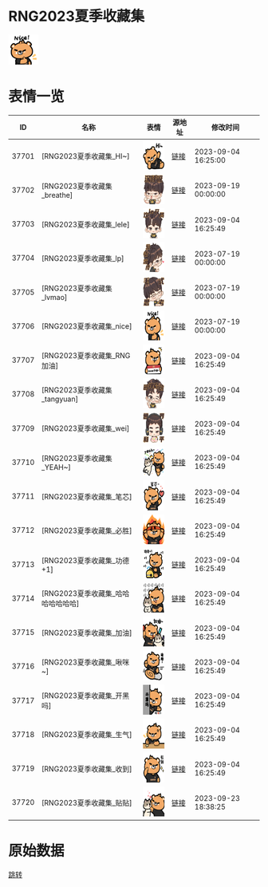 # RNG2023夏季收藏集

<img src="./cover.png" height="60" alt="cover" />

# 表情一览

|ID|名称|表情|源地址|修改时间|
|----|----|----|----|----|
|37701|[RNG2023夏季收藏集_HI~]|<img src="./pic/037701_%5BRNG2023夏季收藏集_HI~%5D.png" height="60" alt="HI~"/>|[链接](https://i0.hdslb.com/bfs/emote/14cc0f6f9dcf73651f6da8a4ce5498e959c3de23.png)|2023-09-04 16:25:00|
|37702|[RNG2023夏季收藏集_breathe]|<img src="./pic/037702_%5BRNG2023夏季收藏集_breathe%5D.png" height="60" alt="breathe"/>|[链接](https://i0.hdslb.com/bfs/emote/2aed64346735db8855434f4cb2f179187c7887aa.png)|2023-09-19 00:00:00|
|37703|[RNG2023夏季收藏集_lele]|<img src="./pic/037703_%5BRNG2023夏季收藏集_lele%5D.png" height="60" alt="lele"/>|[链接](https://i0.hdslb.com/bfs/emote/de088b243d208e7104d918050c9fabf476e0a254.png)|2023-09-04 16:25:49|
|37704|[RNG2023夏季收藏集_lp]|<img src="./pic/037704_%5BRNG2023夏季收藏集_lp%5D.png" height="60" alt="lp"/>|[链接](https://i0.hdslb.com/bfs/emote/df88dd2c4354055cd8459048f84818804e14aa53.png)|2023-07-19 00:00:00|
|37705|[RNG2023夏季收藏集_lvmao]|<img src="./pic/037705_%5BRNG2023夏季收藏集_lvmao%5D.png" height="60" alt="lvmao"/>|[链接](https://i0.hdslb.com/bfs/emote/94d4718d795e16148679a88101425647a81e7543.png)|2023-07-19 00:00:00|
|37706|[RNG2023夏季收藏集_nice]|<img src="./pic/037706_%5BRNG2023夏季收藏集_nice%5D.png" height="60" alt="nice"/>|[链接](https://i0.hdslb.com/bfs/emote/47945c3efca4684c34b649960c8b2ebf25c56868.png)|2023-07-19 00:00:00|
|37707|[RNG2023夏季收藏集_RNG加油]|<img src="./pic/037707_%5BRNG2023夏季收藏集_RNG加油%5D.png" height="60" alt="RNG加油"/>|[链接](https://i0.hdslb.com/bfs/emote/1f8d15f506e56b97fe954bef341776987ae3c91f.png)|2023-09-04 16:25:49|
|37708|[RNG2023夏季收藏集_tangyuan]|<img src="./pic/037708_%5BRNG2023夏季收藏集_tangyuan%5D.png" height="60" alt="tangyuan"/>|[链接](https://i0.hdslb.com/bfs/emote/76a5d65f70ba11e0b452ed127022cab618953050.png)|2023-09-04 16:25:49|
|37709|[RNG2023夏季收藏集_wei]|<img src="./pic/037709_%5BRNG2023夏季收藏集_wei%5D.png" height="60" alt="wei"/>|[链接](https://i0.hdslb.com/bfs/emote/09ccdb4f77d866a962af441e5a7e34ac7a58eebb.png)|2023-09-04 16:25:49|
|37710|[RNG2023夏季收藏集_YEAH~]|<img src="./pic/037710_%5BRNG2023夏季收藏集_YEAH~%5D.png" height="60" alt="YEAH~"/>|[链接](https://i0.hdslb.com/bfs/emote/4c9c27ec4b6f0902988cc25ab41d8e3eed97f28b.png)|2023-09-04 16:25:49|
|37711|[RNG2023夏季收藏集_笔芯]|<img src="./pic/037711_%5BRNG2023夏季收藏集_笔芯%5D.png" height="60" alt="笔芯"/>|[链接](https://i0.hdslb.com/bfs/emote/0624f53a9a4b707c90615cf37d55d0182bcda94f.png)|2023-09-04 16:25:49|
|37712|[RNG2023夏季收藏集_必胜]|<img src="./pic/037712_%5BRNG2023夏季收藏集_必胜%5D.png" height="60" alt="必胜"/>|[链接](https://i0.hdslb.com/bfs/emote/a602b67a22a96ac20a569cf5ee918eafcb884b04.png)|2023-09-04 16:25:49|
|37713|[RNG2023夏季收藏集_功德+1]|<img src="./pic/037713_%5BRNG2023夏季收藏集_功德+1%5D.png" height="60" alt="功德+1"/>|[链接](https://i0.hdslb.com/bfs/emote/28abd54e5109204ceacd51b6fd710a16d20f58ce.png)|2023-09-04 16:25:49|
|37714|[RNG2023夏季收藏集_哈哈哈哈哈哈哈]|<img src="./pic/037714_%5BRNG2023夏季收藏集_哈哈哈哈哈哈哈%5D.png" height="60" alt="哈哈哈哈哈哈哈"/>|[链接](https://i0.hdslb.com/bfs/emote/28d74bd2f591483832bbba83effe85b690006dc6.png)|2023-09-04 16:25:49|
|37715|[RNG2023夏季收藏集_加油]|<img src="./pic/037715_%5BRNG2023夏季收藏集_加油%5D.png" height="60" alt="加油"/>|[链接](https://i0.hdslb.com/bfs/emote/ed8d799f8e58eebd29ef1477652128de3a0fa567.png)|2023-09-04 16:25:49|
|37716|[RNG2023夏季收藏集_啾咪~]|<img src="./pic/037716_%5BRNG2023夏季收藏集_啾咪~%5D.png" height="60" alt="啾咪~"/>|[链接](https://i0.hdslb.com/bfs/emote/4c2283f792255db5e1fc40bfa6639634ab790954.png)|2023-09-04 16:25:49|
|37717|[RNG2023夏季收藏集_开黑吗]|<img src="./pic/037717_%5BRNG2023夏季收藏集_开黑吗%5D.png" height="60" alt="开黑吗"/>|[链接](https://i0.hdslb.com/bfs/emote/c5a5b22ff9a0e978a217b70e7da52646a54cceb2.png)|2023-09-04 16:25:49|
|37718|[RNG2023夏季收藏集_生气]|<img src="./pic/037718_%5BRNG2023夏季收藏集_生气%5D.png" height="60" alt="生气"/>|[链接](https://i0.hdslb.com/bfs/emote/0fa6e0ee32b0ea3abf374c3ab342b6f8a75848ad.png)|2023-09-04 16:25:49|
|37719|[RNG2023夏季收藏集_收到]|<img src="./pic/037719_%5BRNG2023夏季收藏集_收到%5D.png" height="60" alt="收到"/>|[链接](https://i0.hdslb.com/bfs/emote/c12346411b24f286dda1e4d4a639b863d631f290.png)|2023-09-04 16:25:49|
|37720|[RNG2023夏季收藏集_贴贴]|<img src="./pic/037720_%5BRNG2023夏季收藏集_贴贴%5D.png" height="60" alt="贴贴"/>|[链接](https://i0.hdslb.com/bfs/emote/bdcc803a2474403c934ecb6e28f020435d0d6a54.png)|2023-09-23 18:38:25|

# 原始数据

[跳转](./raw.json)

